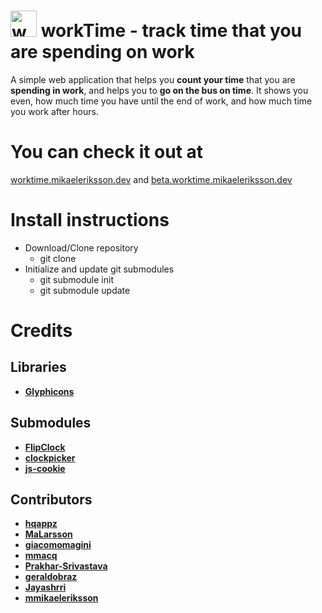 # <img src="images/favicon.png" width="42" alt="workTime logo"> workTime - track time that you are spending on work
A simple web application that helps you **count your time** that you are **spending in work**, and helps you to **go on the bus on time**. It shows you even, how much time you have until the end of work, and how much time you work after hours.

# You can check it out at
[worktime.mikaeleriksson.dev](https://worktime.mikaeleriksson.dev) and [beta.worktime.mikaeleriksson.dev](https://beta.worktime.mikaeleriksson.dev)

# Install instructions
* Download/Clone repository
  * git clone <repository url>
* Initialize and update git submodules
  * git submodule init
  * git submodule update

# Credits
## Libraries
- [**Glyphicons**](https://www.glyphicons.com/)

## Submodules
- [**FlipClock**](https://github.com/objectivehtml/FlipClock/)
- [**clockpicker**](https://github.com/weareoutman/clockpicker/)
- [**js-cookie**](https://github.com/js-cookie/js-cookie/)

## Contributors
- [**hqappz**](https://github.com/hqappz)
- [**MaLarsson**](https://github.com/MaLarsson)
- [**giacomomagini**](https://github.com/giacomomagini)
- [**mmacq**](https://github.com/mmacq)
- [**Prakhar-Srivastava**](https://github.com/Prakhar-Srivastava)
- [**geraldobraz**](https://github.com/geraldobraz)
- [**Jayashrri**](https://github.com/Jayashrri)
- [**mmikaeleriksson**](https://github.com/mmikaeleriksson)
